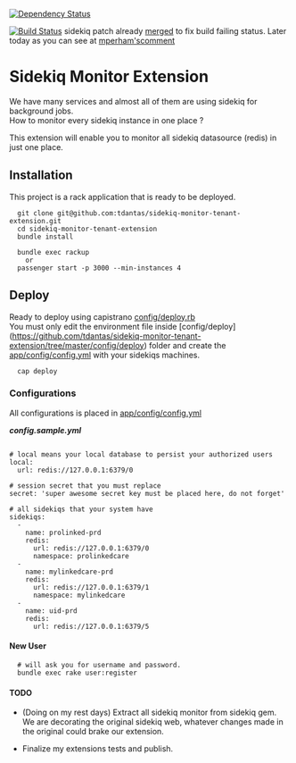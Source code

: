[![Dependency Status](https://gemnasium.com/tdantas/sidekiq-monitor-tenant-extension.svg)](https://gemnasium.com/tdantas/sidekiq-monitor-tenant-extension)

[![Build Status](https://travis-ci.org/tdantas/sidekiq-monitor-tenant-extension.svg)](https://travis-ci.org/tdantas/sidekiq-monitor-tenant-extension) sidekiq patch already [merged](https://github.com/mperham/sidekiq/pull/1735) to fix build failing status. Later today as you can see at [mperham'scomment](https://github.com/mperham/sidekiq/pull/1735#issuecomment-44191258)

# Sidekiq Monitor Extension

We have many services and almost all of them are using sidekiq for background jobs.  
How to monitor every sidekiq instance in one place ?  

This extension will enable you to monitor all sidekiq datasource (redis) in just one place.   

## Installation

This project is a rack application that is ready to be deployed.


````
  git clone git@github.com:tdantas/sidekiq-monitor-tenant-extension.git
  cd sidekiq-monitor-tenant-extension
  bundle install
  
  bundle exec rackup
    or
  passenger start -p 3000 --min-instances 4

````

## Deploy

Ready to deploy using capistrano [config/deploy.rb](https://github.com/tdantas/sidekiq-monitor-tenant-extension/blob/master/config/deploy.rb)    
You must only edit the environment file inside [config/deploy] (https://github.com/tdantas/sidekiq-monitor-tenant-extension/tree/master/config/deploy) folder and create the [app/config/config.yml](https://github.com/tdantas/sidekiq-monitor-tenant-extension/blob/master/app/config/config.yml.sample) with your sidekiqs machines.


````
  cap deploy

````



### Configurations

  All configurations is placed in [app/config/config.yml](https://github.com/tdantas/sidekiq-monitor-tenant-extension/blob/master/app/config/config.yml.sample)


  ***config.sample.yml***
  
````

# local means your local database to persist your authorized users
local:
  url: redis://127.0.0.1:6379/0

# session secret that you must replace
secret: 'super awesome secret key must be placed here, do not forget'

# all sidekiqs that your system have
sidekiqs:
  - 
    name: prolinked-prd
    redis:
      url: redis://127.0.0.1:6379/0
      namespace: prolinkedcare
  - 
    name: mylinkedcare-prd
    redis: 
      url: redis://127.0.0.1:6379/1
      namespace: mylinkedcare
  - 
    name: uid-prd
    redis: 
      url: redis://127.0.0.1:6379/5

````

#### New User

````
  # will ask you for username and password.
  bundle exec rake user:register
````


#### TODO

- (Doing on my rest days) Extract all sidekiq monitor from sidekiq gem.
  We are decorating the original sidekiq web, whatever changes made in the original could brake our extension.

- Finalize my extensions tests and publish.



